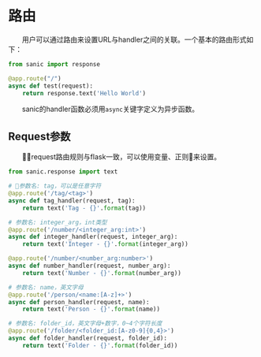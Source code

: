 # 路由
&emsp;&emsp;用户可以通过路由来设置URL与handler之间的关联。一个基本的路由形式如下：
```python
from sanic import response

@app.route("/")
async def test(request):
    return response.text('Hello World')
```
&emsp;&emsp;sanic的handler函数必须用`async`关键字定义为异步函数。
## Request参数
&emsp;&emsp;request路由规则与flask一致，可以使用变量、正则来设置。
```python
from sanic.response import text

# 参数名: tag，可以是任意字符
@app.route('/tag/<tag>')
async def tag_handler(request, tag):
    return text('Tag - {}'.format(tag))

# 参数名: integer_arg，int类型
@app.route('/number/<integer_arg:int>')
async def integer_handler(request, integer_arg):
    return text('Integer - {}'.format(integer_arg))

@app.route('/number/<number_arg:number>')
async def number_handler(request, number_arg):
    return text('Number - {}'.format(number_arg))

# 参数名: name，英文字母
@app.route('/person/<name:[A-z]+>')
async def person_handler(request, name):
    return text('Person - {}'.format(name))

# 参数名: folder_id，英文字母+数字，0~4个字符长度
@app.route('/folder/<folder_id:[A-z0-9]{0,4}>')
async def folder_handler(request, folder_id):
    return text('Folder - {}'.format(folder_id))
```